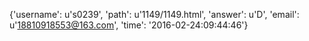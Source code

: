 {'username': u's0239', 'path': u'1149/1149.html', 'answer': u'D', 'email': u'18810918553@163.com', 'time': '2016-02-24:09:44:46'}